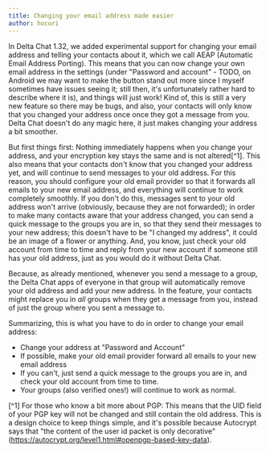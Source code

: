```yaml
---
title: Changing your email address made easier 
author: hocuri
---
```


In Delta Chat 1.32, we added experimental support for changing your email address and telling your contacts about it, which we call AEAP (Automatic Email Address Porting). This means that you can now change your own email address in the settings (under "Password and account" - TODO, on Android we may want to make the button stand out more since I myself sometimes have issues seeing it; still then, it's unfortunately rather hard to describe where it is), and things will just work! Kind of, this is still a very new feature so there may be bugs, and also, your contacts will only know that you changed your address once once they got a message from you. Delta Chat doesn't do any magic here, it just makes changing your address a bit smoother.

But first things first: Nothing immediately happens when you change your address, and your encryption key stays the same and is not altered[^1]. This also means that your contacts don't know that you changed your address yet, and will continue to send messages to your old address. For this reason, you should configure your old email provider so that it forwards all emails to your new email address, and everything will continue to work completely smoothly. If you don't do this, messages sent to your old address won't arrive (obviously, because they are not forwarded); in order to make many contacts aware that your address changed, you can send a quick message to the groups you are in, so that they send their messages to your new address; this doesn't have to be "I changed my address", it could be an image of a flower or anything. And, you know, just check your old account from time to time and reply from your new account if someone still has your old address, just as you would do it without Delta Chat.

Because, as already mentioned, whenever you send a message to a group, the Delta Chat apps of everyone in that group will automatically remove your old address and add your new address. In the feature, your contacts might replace you in _all_ groups when they get a message from you, instead of just the group where you sent a message to.

Summarizing, this is what you have to do in order to change your email address:

- Change your address at "Password and Account"
- If possible, make your old email provider forward all emails to your new email address
- If you can't, just send a quick message to the groups you are in, and check your old account from time to time.
- Your groups (also verified ones!) will continue to work as normal.

[^1] For those who know a bit more about PGP: This means that the UID field of your PGP key will not be changed and still contain the old address. This is a design choice to keep things simple, and it's possible because Autocrypt says that "the content of the user id packet is only decorative" (https://autocrypt.org/level1.html#openpgp-based-key-data).
